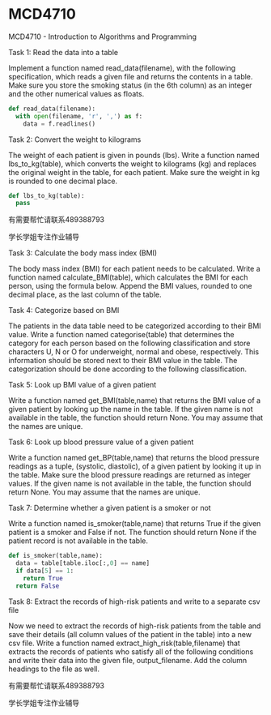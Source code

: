 # MCD4710
MCD4710 - Introduction to Algorithms and Programming

Task 1: Read the data into a table

Implement a function named read_data(filename), with the following specification, which reads a given file and returns the contents in a table. Make sure you store the smoking status (in the 6th column) as an integer and the other numerical values as floats.

```python
def read_data(filename):
  with open(filename, 'r', ',') as f:
    data = f.readlines()
```

Task 2: Convert the weight to kilograms

The weight of each patient is given in pounds (lbs). Write a function named lbs_to_kg(table), which converts the weight to kilograms (kg) and replaces the original weight in the table, for each patient. Make sure the weight in kg is rounded to one decimal place.

```python
def lbs_to_kg(table):
  pass
```
有需要帮忙请联系489388793

学长学姐专注作业辅导


Task 3: Calculate the body mass index (BMI)

The body mass index (BMI) for each patient needs to be calculated. Write a function named calculate_BMI(table), which calculates the BMI for each person, using the formula below. Append the BMI values, rounded to one decimal place, as the last column of the table.

Task 4: Categorize based on BMI

The patients in the data table need to be categorized according to their BMI value. Write a function named categorise(table) that determines the category for each person based on the following classification and store characters U, N or O for underweight, normal and obese, respectively. This information should be stored next to their BMI value in the table. The categorization should be done according to the following classification.

Task 5: Look up BMI value of a given patient

Write a function named get_BMI(table,name) that returns the BMI value of a given patient by looking up the name in the table. If the given name is not available in the table, the function should return None. You may assume that the names are unique.

Task 6: Look up blood pressure value of a given patient

Write a function named get_BP(table,name) that returns the blood pressure readings as a tuple, (systolic, diastolic), of a given patient by looking it up in the table. Make sure the blood pressure readings are returned as integer values. If the given name is not available in the table, the function should return None. You may assume that the names are unique.

Task 7: Determine whether a given patient is a smoker or not

Write a function named is_smoker(table,name) that returns True if the given patient is a smoker and False if not. The function should return None if the patient record is not available in the table.

```python
def is_smoker(table,name):
  data = table[table.iloc[:,0] == name]
  if data[5] == 1:
    return True
  return False
```

Task 8: Extract the records of high-risk patients and write to a separate csv file

Now we need to extract the records of high-risk patients from the table and save their details (all column values of the patient in the table) into a new csv file. Write a function named extract_high_risk(table,filename) that extracts the records of patients who satisfy all of the following conditions and write their data into the given file, output_filename. Add the column headings to the file as well.

有需要帮忙请联系489388793

学长学姐专注作业辅导

